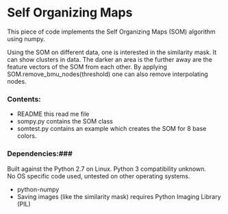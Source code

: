 Self Organizing Maps
====================
	
This piece of code implements the Self Organizing Maps (SOM) algorithm using numpy.

Using the SOM on different data, one is interested in the similarity mask.
It can show clusters in data. The darker an area is the further away are the feature vectors of the SOM from each other.
By applying SOM.remove_bmu_nodes(threshold) one can also remove interpolating nodes. 

### Contents: ### 
* README	 this read me file
* sompy.py contains the SOM class
* somtest.py contains an example which creates the SOM for 8 base colors.

### Dependencies:### 
Built against the Python 2.7 on Linux.  Python 3 compatibility unknown.  
No OS specific code used, untested on other operating systems.

* python-numpy
* Saving images (like the similarity mask) requires Python Imaging Library (PIL)


